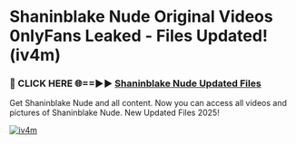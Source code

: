# Shaninblake Nude Original Videos 0nlyFans Leaked - Files Updated! (iv4m)

<h3>🔴 CLICK HERE 🌐==►► <a href="https://tinyurl.com/5h6xmrr3" rel="nofollow">Shaninblake Nude Updated Files</a></h3>

Get Shaninblake Nude and all content. Now you can access all videos and pictures of Shaninblake Nude. New Updated Files 2025!

[![iv4m](https://i.imgur.com/KVD873Z.gif)](https://tinyurl.com/5h6xmrr3)
